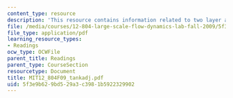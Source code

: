 ```yaml
---
content_type: resource
description: 'This resource contains information related to two layer adjustment. '
file: /media/courses/12-804-large-scale-flow-dynamics-lab-fall-2009/5f3e9b629bd529a3c3981b5922329902_MIT12_804F09_tankadj.pdf
file_type: application/pdf
learning_resource_types:
- Readings
ocw_type: OCWFile
parent_title: Readings
parent_type: CourseSection
resourcetype: Document
title: MIT12_804F09_tankadj.pdf
uid: 5f3e9b62-9bd5-29a3-c398-1b5922329902
---
```

